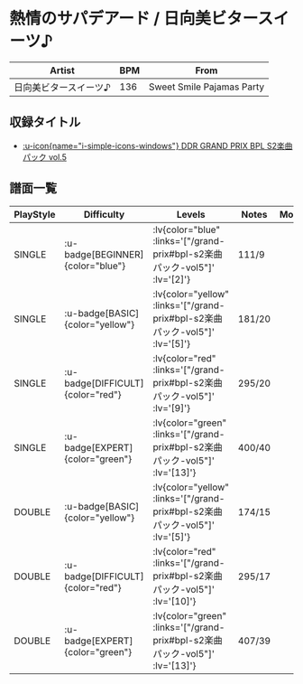 # 熱情のサパデアード / 日向美ビタースイーツ♪

|Artist|BPM|From|
|------|---|----|
|日向美ビタースイーツ♪|136|Sweet Smile Pajamas Party|

## 収録タイトル

- [ :u-icon{name="i-simple-icons-windows"} DDR GRAND PRIX BPL S2楽曲パック vol.5](/grand-prix#bpl-s2楽曲パック-vol5)

## 譜面一覧

|PlayStyle|Difficulty|Levels|Notes|Movie|
|---------|----------|------|-----|-----|
|SINGLE| :u-badge[BEGINNER]{color="blue"} | :lv{color="blue" :links='["/grand-prix#bpl-s2楽曲パック-vol5"]' :lv='[2]'} |111/9||
|SINGLE| :u-badge[BASIC]{color="yellow"} | :lv{color="yellow" :links='["/grand-prix#bpl-s2楽曲パック-vol5"]' :lv='[5]'} |181/20||
|SINGLE| :u-badge[DIFFICULT]{color="red"} | :lv{color="red" :links='["/grand-prix#bpl-s2楽曲パック-vol5"]' :lv='[9]'} |295/20||
|SINGLE| :u-badge[EXPERT]{color="green"} | :lv{color="green" :links='["/grand-prix#bpl-s2楽曲パック-vol5"]' :lv='[13]'} |400/40||
|DOUBLE| :u-badge[BASIC]{color="yellow"} | :lv{color="yellow" :links='["/grand-prix#bpl-s2楽曲パック-vol5"]' :lv='[5]'} |174/15||
|DOUBLE| :u-badge[DIFFICULT]{color="red"} | :lv{color="red" :links='["/grand-prix#bpl-s2楽曲パック-vol5"]' :lv='[10]'} |295/17||
|DOUBLE| :u-badge[EXPERT]{color="green"} | :lv{color="green" :links='["/grand-prix#bpl-s2楽曲パック-vol5"]' :lv='[13]'} |407/39||
